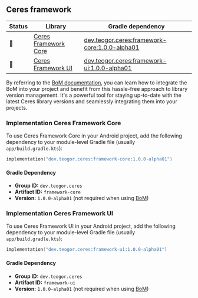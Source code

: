 ## Ceres framework

| Status | Library | Gradle dependency |
| ------ | ------- | ----------------- |
| 🧪 | [Ceres Framework Core](/framework/core) | [dev.teogor.ceres:framework-core:1.0.0-alpha01](#implementation-ceres-framework-core) |
| 🧪 | [Ceres Framework UI](/framework/ui) | [dev.teogor.ceres:framework-ui:1.0.0-alpha01](#implementation-ceres-framework-ui) |

By referring to the [BoM documentation](/docs/bom/versions.md), you can learn how to integrate the BoM into your project and benefit from this hassle-free approach to library version management. It's a powerful tool for staying up-to-date with the latest Ceres library versions and seamlessly integrating them into your projects.


### Implementation Ceres Framework Core

To use Ceres Framework Core in your Android project, add the following dependency to your module-level Gradle file (usually `app/build.gradle.kts`):

```kotlin
implementation("dev.teogor.ceres:framework-core:1.0.0-alpha01")
```

#### Gradle Dependency

- **Group ID:** `dev.teogor.ceres`
- **Artifact ID:** `framework-core`
- **Version:** `1.0.0-alpha01` (not required when using [BoM](/docs/bom/versions.md))

### Implementation Ceres Framework UI

To use Ceres Framework UI in your Android project, add the following dependency to your module-level Gradle file (usually `app/build.gradle.kts`):

```kotlin
implementation("dev.teogor.ceres:framework-ui:1.0.0-alpha01")
```

#### Gradle Dependency

- **Group ID:** `dev.teogor.ceres`
- **Artifact ID:** `framework-ui`
- **Version:** `1.0.0-alpha01` (not required when using [BoM](/docs/bom/versions.md))


